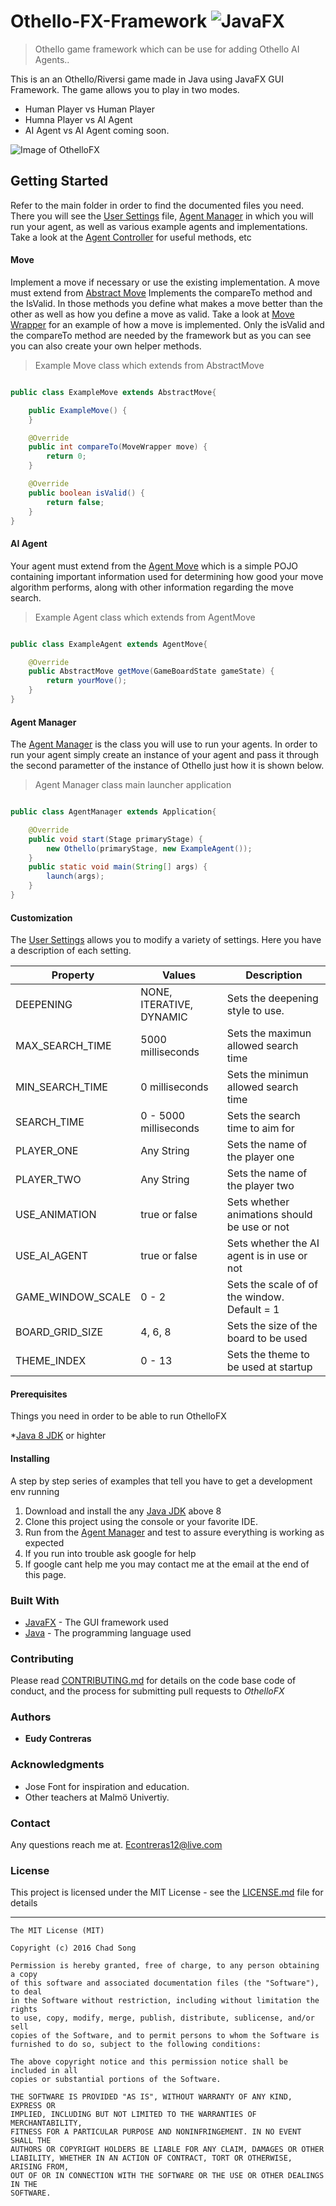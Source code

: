 
# Othello-FX-Framework ![JavaFX](https://github.com/EudyContreras/Othello-FX-Framework/blob/master/javaFX.png)


> Othello game framework which can be use for adding Othello AI Agents..


This is an an Othello/Riversi game made in Java using JavaFX GUI Framework. The game allows you to play in two modes. 

* Human Player vs Human Player
* Humna Player vs AI Agent
* AI Agent vs AI Agent coming soon.


![Image of OthelloFX](https://github.com/EudyContreras/Othello-FX-Framework/blob/master/OthelloFX.png)


## Getting Started

Refer to the main folder in order to find the documented files you need. There you will see the [User Settings](https://github.com/EudyContreras/Othello-FX-Framework/blob/master/Othello%20FX%20Edu/src/main/UserSettings.java) file, [Agent Manager](https://github.com/EudyContreras/Othello-FX-Framework/blob/master/Othello%20FX%20Edu/src/main/AgentManager.java) in which you will run your agent, as well as various example agents and implementations. Take a look at the [Agent Controller](https://github.com/EudyContreras/Othello-FX-Framework/blob/master/Othello%20FX%20Edu/src/com/eudycontreras/othello/controllers/AgentController.java) for useful methods, etc


#### Move

Implement a move if necessary or use the existing implementation. A move must extend from [Abstract Move](https://github.com/EudyContreras/Othello-FX-Framework/blob/master/Othello%20FX%20Edu/src/com/eudycontreras/othello/capsules/AbstractMove.java) Implements the compareTo method and the IsValid. In those methods you define what makes a move better than the other as well as how you define a move as valid. Take a look at [Move Wrapper](https://github.com/EudyContreras/Othello-FX-Framework/blob/master/Othello%20FX%20Edu/src/com/eudycontreras/othello/capsules/MoveWrapper.java) for an example of how a move is implemented. Only the isValid and the compareTo method are needed by the framework but as you can see you can also create your own helper methods.


> Example Move class which extends from AbstractMove
```java

public class ExampleMove extends AbstractMove{

	public ExampleMove() {	
	}

	@Override
	public int compareTo(MoveWrapper move) {
		return 0;
	}

	@Override
	public boolean isValid() {
		return false;
	}
}

```


#### AI Agent

Your agent must extend from the [Agent Move](https://github.com/EudyContreras/Othello-FX-Framework/blob/master/Othello%20FX%20Edu/src/com/eudycontreras/othello/controllers/AgentMove.java) which is a simple POJO containing important information used for determining how good your move algorithm performs, along with other information regarding the move search. 


> Example Agent class which extends from AgentMove
```java

public class ExampleAgent extends AgentMove{

	@Override
	public AbstractMove getMove(GameBoardState gameState) {
		return yourMove();
	}
}

```



#### Agent Manager

The [Agent Manager](https://github.com/EudyContreras/Othello-FX-Framework/blob/master/Othello%20FX%20Edu/src/main/AgentManager.java) is the class you will use to run your agents. In order to run your agent simply create an instance of your agent and pass it through the second parametter of the instance of Othello just how it is shown below. 

> Agent Manager class main launcher application
```java

public class AgentManager extends Application{

	@Override
	public void start(Stage primaryStage) {
		new Othello(primaryStage, new ExampleAgent());
	}
	public static void main(String[] args) {
		launch(args);
	}
}

```


#### Customization


The [User Settings](https://github.com/EudyContreras/Othello-FX-Framework/blob/master/Othello%20FX%20Edu/src/main/UserSettings.java) allows you to modify a variety of settings. Here you have a description of each setting.



| Property                 	| Values                               | Description                                  |
| ----------------------------- | ------------------------------------ | -------------------------------------------- |
| DEEPENING                	| NONE, ITERATIVE, DYNAMIC             | Sets the deepening style to use.             |
| MAX_SEARCH_TIME          	| 5000      milliseconds               | Sets the maximun allowed search time         |
| MIN_SEARCH_TIME          	| 0         milliseconds               | Sets the minimun allowed search time         |
| SEARCH_TIME              	| 0 - 5000  milliseconds               | Sets the search time to aim for              |
| PLAYER_ONE               	| Any String                           | Sets the name of the player one              |
| PLAYER_TWO               	| Any String                           | Sets the name of the player two              |
| USE_ANIMATION            	| true or false                        | Sets whether animations should be use or not |
| USE_AI_AGENT             	| true or false                        | Sets whether the AI agent is in use or not   |
| GAME_WINDOW_SCALE        	| 0 - 2                                | Sets the scale of of the window. Default = 1 |
| BOARD_GRID_SIZE          	| 4, 6, 8                              | Sets the size of the board to be used        |
| THEME_INDEX              	| 0 - 13                               | Sets the theme to be used at startup         |



#### Prerequisites

Things you need in order to be able to run OthelloFX

*[Java 8 JDK](http://www.oracle.com/technetwork/java/javase/downloads/index.html) or highter



#### Installing

A step by step series of examples that tell you have to get a development env running

1. Download and install the any [Java JDK](http://www.oracle.com/technetwork/java/javase/downloads/index.html) above 8
2. Clone this project using the console or your favorite IDE.
3. Run from the [Agent Manager](https://github.com/EudyContreras/Othello-FX-Framework/blob/master/Othello%20FX%20Edu/src/main/AgentManager.java) and test to assure everything is working as expected
4. If you run into trouble ask google for help
5. If google cant help me you may contact me at the email at the end of this page.




### Built With


* [JavaFX](https://en.wikipedia.org/wiki/JavaFX) - The GUI framework used
* [Java](https://maven.apache.org/) - The programming language used




### Contributing


Please read [CONTRIBUTING.md](https://gist.github.com/PurpleBooth/b24679402957c63ec426) for details on the code base code of conduct, and the process for submitting pull requests to *OthelloFX*



### Authors


* **Eudy Contreras** 



### Acknowledgments


* Jose Font for inspiration and education.
* Other teachers at Malmö Univertiy.



### Contact


Any questions reach me at.
Econtreras12@live.com



### License


This project is licensed under the MIT License - see the [LICENSE.md](LICENSE.md) file for details

------------
    The MIT License (MIT)
    
    Copyright (c) 2016 Chad Song 
    
    Permission is hereby granted, free of charge, to any person obtaining a copy
    of this software and associated documentation files (the "Software"), to deal
    in the Software without restriction, including without limitation the rights
    to use, copy, modify, merge, publish, distribute, sublicense, and/or sell
    copies of the Software, and to permit persons to whom the Software is
    furnished to do so, subject to the following conditions:
    
    The above copyright notice and this permission notice shall be included in all
    copies or substantial portions of the Software.
    
    THE SOFTWARE IS PROVIDED "AS IS", WITHOUT WARRANTY OF ANY KIND, EXPRESS OR
    IMPLIED, INCLUDING BUT NOT LIMITED TO THE WARRANTIES OF MERCHANTABILITY,
    FITNESS FOR A PARTICULAR PURPOSE AND NONINFRINGEMENT. IN NO EVENT SHALL THE
    AUTHORS OR COPYRIGHT HOLDERS BE LIABLE FOR ANY CLAIM, DAMAGES OR OTHER
    LIABILITY, WHETHER IN AN ACTION OF CONTRACT, TORT OR OTHERWISE, ARISING FROM,
    OUT OF OR IN CONNECTION WITH THE SOFTWARE OR THE USE OR OTHER DEALINGS IN THE
    SOFTWARE.
